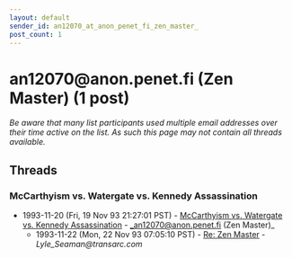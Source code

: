 ```yaml
---
layout: default
sender_id: an12070_at_anon_penet_fi_zen_master_
post_count: 1
---
```


# an12070<span>@</span>anon.penet.fi (Zen Master) (1 post)

_Be aware that many list participants used multiple email addresses over their time active on the list. As such this page may not contain all threads available._

## Threads

### McCarthyism vs. Watergate vs. Kennedy Assassination
+ 1993-11-20 (Fri, 19 Nov 93 21:27:01 PST) - [McCarthyism vs. Watergate vs. Kennedy Assassination](/archive/1993/11/56ee7da4dc86a414a4d6bf3fd5c85d325197aeaabae1f3c515ac53dfafd4708a) - _an12070@anon.penet.fi (Zen Master)_
  + 1993-11-22 (Mon, 22 Nov 93 07:05:10 PST) - [Re: Zen Master](/archive/1993/11/0e2475729b97404009173dfb69f6b1db920e7c8b8f715359f6156113de303b67) - _Lyle_Seaman@transarc.com_


